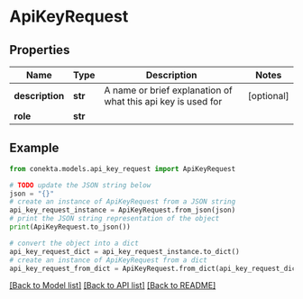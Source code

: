 # ApiKeyRequest


## Properties

Name | Type | Description | Notes
------------ | ------------- | ------------- | -------------
**description** | **str** | A name or brief explanation of what this api key is used for | [optional] 
**role** | **str** |  | 

## Example

```python
from conekta.models.api_key_request import ApiKeyRequest

# TODO update the JSON string below
json = "{}"
# create an instance of ApiKeyRequest from a JSON string
api_key_request_instance = ApiKeyRequest.from_json(json)
# print the JSON string representation of the object
print(ApiKeyRequest.to_json())

# convert the object into a dict
api_key_request_dict = api_key_request_instance.to_dict()
# create an instance of ApiKeyRequest from a dict
api_key_request_from_dict = ApiKeyRequest.from_dict(api_key_request_dict)
```
[[Back to Model list]](../README.md#documentation-for-models) [[Back to API list]](../README.md#documentation-for-api-endpoints) [[Back to README]](../README.md)


